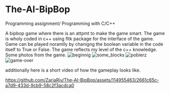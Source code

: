 # The-AI-BipBop
Programming assignment/ Programming with C/C++  

A bipbop game where there is an attpmt to make the game smart. The game is wholy coded in c++ using fltk package for the interface of the game. 
Game can be played noramlly by chanigng the boolean variable in the code itself to True or False. 
The game reflects my level of the c++ knowledge.
Some photos from the game.
![beginnig](https://github.com/ZariaRiv/The-AI-BipBop/assets/114955463/b16c20f7-2c05-4bde-9c19-d29572bbca58)
![some_blocks](https://github.com/ZariaRiv/The-AI-BipBop/assets/114955463/4fbbf489-e118-4c10-99be-d2c259a72b5d)
![pobierz](https://github.com/ZariaRiv/The-AI-BipBop/assets/114955463/aa19f66e-5976-4010-9059-cbe33e9e9468)
![game-over](https://github.com/ZariaRiv/The-AI-BipBop/assets/114955463/889cc216-340a-4760-b550-12f3278c7df6)

additionally here is a short video of how the gameplay looks like. 


https://github.com/ZariaRiv/The-AI-BipBop/assets/114955463/2661c65c-a7d9-433d-9cb9-58c2f3acdca0

